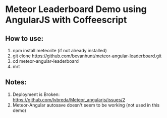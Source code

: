 # Meteor Leaderboard Demo using AngularJS with Coffeescript
## How to use:
  1. npm install meteorite (if not already installed)
  2. git clone https://github.com/bevanhunt/meteor-angular-leaderboard.git
  3. cd meteor-angular-leaderboard
  4. mrt
## Notes:
  1. Deployment is Broken: https://github.com/lvbreda/Meteor_angularjs/issues/2
  2. Meteor-Angular autosave doesn't seem to be working (not used in this demo)